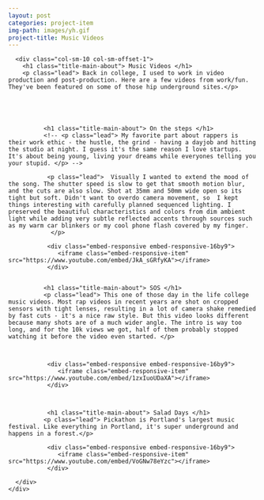 ```yaml
---
layout: post
categories: project-item
img-path: images/yh.gif
project-title: Music Videos
---
```



<div class="container">
  <div class="description"> 
    <div class="row text-left">

      <div class="col-sm-10 col-sm-offset-1">
        <h1 class="title-main-about"> Music Videos </h1>
        <p class="lead"> Back in college, I used to work in video production and post-production. Here are a few videos from work/fun. They've been featured on some of those hip underground sites.</p>

        

            

              <h1 class="title-main-about"> On the steps </h1>
              <!-- <p class="lead"> My favorite part about rappers is their work ethic - the hustle, the grind - having a dayjob and hitting the studio at night. I guess it's the same reason I love startups. It's about being young, living your dreams while everyones telling you your stupid. </p> -->

               <p class="lead">  Visually I wanted to extend the mood of the song. The shutter speed is slow to get that smooth motion blur, and the cuts are also slow. Shot at 35mm and 50mm wide open so its tight but soft. Didn't want to overdo camera movement, so  I kept things interesting with carefully planned sequenced lighting. I preserved the beautiful characteristics and colors from dim ambient light while adding very subtle reflected accents through sources such as my warm car blinkers or my cool phone flash covered by my finger.
                </p>

               <div class="embed-responsive embed-responsive-16by9">
                  <iframe class="embed-responsive-item" src="https://www.youtube.com/embed/JkA_sGRfyKA"></iframe>
               </div>


              <h1 class="title-main-about"> SOS </h1>
              <p class="lead"> This one of those day in the life college music videos. Most rap videos in recent years are shot on cropped sensors with tight lenses, resulting in a lot of camera shake remedied by fast cuts - it's a nice raw style. But this video looks different because many shots are of a much wider angle. The intro is way too long, and for the 10k views we got, half of them probably stopped watching it before the video even started. </p>



               <div class="embed-responsive embed-responsive-16by9">
                  <iframe class="embed-responsive-item" src="https://www.youtube.com/embed/1zxIuoUDaXA"></iframe>
               </div>



               <h1 class="title-main-about"> Salad Days </h1>
              <p class="lead"> Pickathon is Portland's largest music festival. Like everything in Portland, it's super underground and happens in a forest.</p>

               <div class="embed-responsive embed-responsive-16by9">
                  <iframe class="embed-responsive-item" src="https://www.youtube.com/embed/VoGNw78eYzc"></iframe>
               </div>

      </div>
    </div>
  </div>
</div>